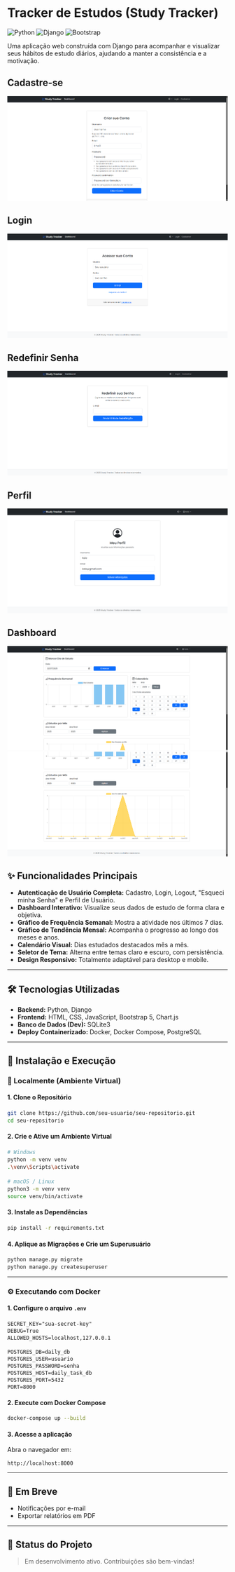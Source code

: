 #  Tracker de Estudos (Study Tracker)

![Python](https://img.shields.io/badge/Python-3.11+-blue?style=for-the-badge&logo=python)
![Django](https://img.shields.io/badge/Django-4.2+-green?style=for-the-badge&logo=django)
![Bootstrap](https://img.shields.io/badge/Bootstrap-5.3-purple?style=for-the-badge&logo=bootstrap)

Uma aplicação web construída com Django para acompanhar e visualizar seus hábitos de estudo diários, ajudando a manter a consistência e a motivação.
## Cadastre-se
![Cadastre-se](screenshots/criar_sua_conta.png)
## Login
![Login](screenshots/login.png)
## Redefinir Senha
![Redefinir Senha](screenshots/redefinir_senha.png)
## Perfil
![Perfil](screenshots/meu_perfil.png)
## Dashboard
![Dashboard](screenshots/dashboard.png)
![Dashboard](screenshots/dashboard1.png)

## ✨ Funcionalidades Principais

- **Autenticação de Usuário Completa:** Cadastro, Login, Logout, "Esqueci minha Senha" e Perfil de Usuário.
- **Dashboard Interativo:** Visualize seus dados de estudo de forma clara e objetiva.
- **Gráfico de Frequência Semanal:** Mostra a atividade nos últimos 7 dias.
- **Gráfico de Tendência Mensal:** Acompanha o progresso ao longo dos meses e anos.
- **Calendário Visual:** Dias estudados destacados mês a mês.
- **Seletor de Tema:** Alterna entre temas claro e escuro, com persistência.
- **Design Responsivo:** Totalmente adaptável para desktop e mobile.

---

## 🛠️ Tecnologias Utilizadas

- **Backend:** Python, Django
- **Frontend:** HTML, CSS, JavaScript, Bootstrap 5, Chart.js
- **Banco de Dados (Dev):** SQLite3
- **Deploy Containerizado:** Docker, Docker Compose, PostgreSQL

---

## 🚀 Instalação e Execução

### 🧪 Localmente (Ambiente Virtual)

#### 1. Clone o Repositório

```bash
git clone https://github.com/seu-usuario/seu-repositorio.git
cd seu-repositorio
```

#### 2. Crie e Ative um Ambiente Virtual

```bash
# Windows
python -m venv venv
.\venv\Scripts\activate

# macOS / Linux
python3 -m venv venv
source venv/bin/activate
```

#### 3. Instale as Dependências

```bash
pip install -r requirements.txt
```

#### 4. Aplique as Migrações e Crie um Superusuário

```bash
python manage.py migrate
python manage.py createsuperuser
```

---

### ⚙️ Executando com Docker

#### 1. Configure o arquivo `.env`

```env
SECRET_KEY="sua-secret-key"
DEBUG=True
ALLOWED_HOSTS=localhost,127.0.0.1

POSTGRES_DB=daily_db
POSTGRES_USER=usuario
POSTGRES_PASSWORD=senha
POSTGRES_HOST=daily_task_db
POSTGRES_PORT=5432
PORT=8000
```

#### 2. Execute com Docker Compose

```bash
docker-compose up --build
```

#### 3. Acesse a aplicação

Abra o navegador em:

```
http://localhost:8000
```

---

## 👀 Em Breve

- Notificações por e-mail
- Exportar relatórios em PDF

---

## 📅 Status do Projeto

> Em desenvolvimento ativo. Contribuições são bem-vindas!


